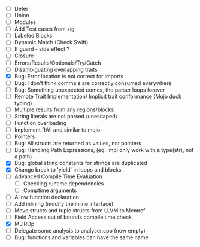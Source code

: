 - [ ] Defer
- [ ] Union
- [ ] Modules
- [ ] Add Test cases from zig
- [ ] Labeled Blocks
- [ ] Dynamic Match (Check Swift)
- [ ] If guard - side effect ?
- [ ] Closure
- [ ] Errors/Results/Optionals/Try/Catch
- [ ] Disambiguating overlapping traits
- [x] Bug: Error location is not correct for imports
- [ ] Bug: I don't think comma's are correctly consumed everywhere
- [ ] Bug: Something unexpected comes, the parser loops forever
- [ ] Remote Trait Implementation/ Implicit trait conformance (Mojo duck typing)
- [ ] Multiple results from any regions/blocks
- [ ] String literals are not parsed (unescaped)
- [ ] Function overloading
- [ ] Implement RAII and similar to mojo
- [ ] Pointers
- [ ] Bug: All structs are returned as values, not pointers
- [ ] Bug: Handling Path Expressions, (eg. Impl only work with a type(str), not a path)
- [x] Bug: global string constants for strings are duplicated
- [x] Change break to 'yield' in loops and blocks
- [ ] Advanced Compile Time Evaluation
  - [ ] Checking runtime dependencies
  - [ ] Comptime arguments
- [ ] Allow function declaration
- [ ] Add inlining (modify the inline interface)
- [ ] Move structs and tuple structs from LLVM to Memref
- [ ] Field Access out of bounds compile time check
- [x] MLIROp
- [ ] Delegate some analysis to analyser.cpp (now empty)
- [ ] Bug: functions and variables can have the same name
